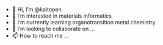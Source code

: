 - 👋 Hi, I’m @kaitopen
- 👀 I’m interested in materials informatics
- 🌱 I’m currently learning organotransition metal chemistry.
- 💞️ I’m looking to collaborate on ...
- 📫 How to reach me ...

<!---
kaitopen/kaitopen is a ✨ special ✨ repository because its `README.md` (this file) appears on your GitHub profile.
You can click the Preview link to take a look at your changes.
--->
